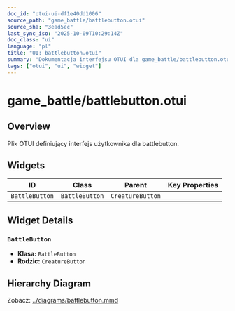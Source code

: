 ```yaml
---
doc_id: "otui-ui-df1e40dd1006"
source_path: "game_battle/battlebutton.otui"
source_sha: "3ead5ec"
last_sync_iso: "2025-10-09T10:29:14Z"
doc_class: "ui"
language: "pl"
title: "UI: battlebutton.otui"
summary: "Dokumentacja interfejsu OTUI dla game_battle/battlebutton.otui"
tags: ["otui", "ui", "widget"]
---
```


# game_battle/battlebutton.otui

## Overview

Plik OTUI definiujący interfejs użytkownika dla battlebutton.

## Widgets

| ID | Class | Parent | Key Properties |
|----|-------|--------|----------------|
| `BattleButton` | `BattleButton` | `CreatureButton` |  |

## Widget Details

### `BattleButton`

- **Klasa:** `BattleButton`
- **Rodzic:** `CreatureButton`

## Hierarchy Diagram

Zobacz: [../diagrams/battlebutton.mmd](../diagrams/battlebutton.mmd)
